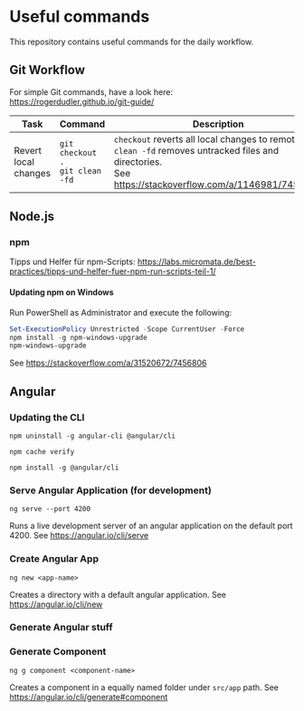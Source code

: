 # Useful commands

This repository contains useful commands for the daily workflow.

## Git Workflow
For simple Git commands, have a look here: https://rogerdudler.github.io/git-guide/

Task | Command | Description
--- | --- | ---
Revert local changes | `git checkout .` <br> `git clean -fd` | `checkout` reverts all local changes to remote files.<br> `clean -fd` removes untracked files and directories.<br> See https://stackoverflow.com/a/1146981/7456806

## Node.js

### npm

Tipps und Helfer für npm-Scripts: https://labs.micromata.de/best-practices/tipps-und-helfer-fuer-npm-run-scripts-teil-1/
#### Updating npm on Windows

Run PowerShell as Administrator and execute the following:
```powershell
Set-ExecutionPolicy Unrestricted -Scope CurrentUser -Force
npm install -g npm-windows-upgrade
npm-windows-upgrade
```

See https://stackoverflow.com/a/31520672/7456806

## Angular

### Updating the CLI
`npm uninstall -g angular-cli @angular/cli`

`npm cache verify`

`npm install -g @angular/cli`

### Serve Angular Application (for development)
`ng serve --port 4200`

Runs a live development server of an angular application on the default port 4200. See https://angular.io/cli/serve

### Create Angular App
`ng new <app-name>`

Creates a directory with a default angular application. See https://angular.io/cli/new

### Generate Angular stuff

### Generate Component
`ng g component <component-name>`

Creates a component in a equally named folder under `src/app` path. See https://angular.io/cli/generate#component

